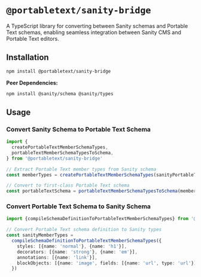 # `@portabletext/sanity-bridge`

A TypeScript library for converting between Sanity schemas and Portable Text schemas, enabling seamless integration between Sanity CMS and Portable Text editors.

## Installation

```bash
npm install @portabletext/sanity-bridge
```

**Peer Dependencies:**

```bash
npm install @sanity/schema @sanity/types
```

## Usage

### Convert Sanity Schema to Portable Text Schema

```ts
import {
  createPortableTextMemberSchemaTypes,
  portableTextMemberSchemaTypesToSchema,
} from '@portabletext/sanity-bridge'

// Extract Portable Text member types from Sanity schema
const memberTypes = createPortableTextMemberSchemaTypes(sanityPortableTextType)

// Convert to first-class Portable Text schema
const portableTextSchema = portableTextMemberSchemaTypesToSchema(memberTypes)
```

### Convert Portable Text Schema to Sanity Schema

```ts
import {compileSchemaDefinitionToPortableTextMemberSchemaTypes} from '@portabletext/sanity-bridge'

// Convert Portable Text schema definition to Sanity types
const sanityMemberTypes =
  compileSchemaDefinitionToPortableTextMemberSchemaTypes({
    styles: [{name: 'normal'}, {name: 'h1'}],
    decorators: [{name: 'strong'}, {name: 'em'}],
    annotations: [{name: 'link'}],
    blockObjects: [{name: 'image', fields: [{name: 'url', type: 'url'}]}],
  })
```
